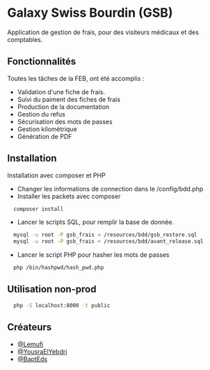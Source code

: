 
# Galaxy Swiss Bourdin (GSB) 
Application de gestion de frais, pour des visiteurs médicaux et des comptables.

## Fonctionnalités
Toutes les tâches de la FEB, ont été accomplis : 
- Validation d'une fiche de frais.
- Suivi du paiment des fiches de frais
- Production de la documentation
- Gestion du refus
- Sécurisation des mots de passes
- Gestion kilomètrique
- Génération de PDF 


## Installation
Installation avec composer et PHP
- Changer les informations de connection dans le /config/bdd.php
- Installer les packets avec composer


```bash
  composer install 
```
    
- Lancer le scripts SQL, pour remplir la base de donnée.
```bash
  mysql -u root -P gsb_frais < /resources/bdd/gsb_restore.sql
  mysql -u root -P gsb_frais < /resources/bdd/avant_release.sql
```

- Lancer le script PHP pour hasher les mots de passes
```bash
  php /bin/hashpwd/hash_pwd.php
```

## Utilisation non-prod
```bash
  php -S localhost:8000 -t public
```











## Créateurs
- [@Lemufi](https://www.github.com/Lemufi)
- [@YousraElYebdri](https://github.com/YousraElYebdri)
- [@BaptEds](https://www.github.com/bapteds)

